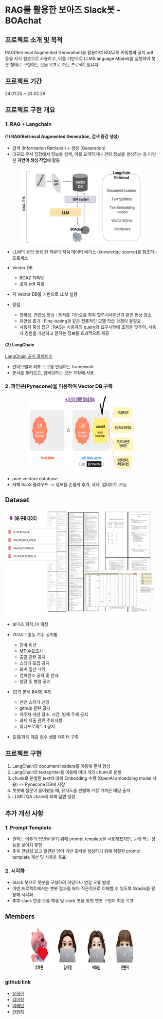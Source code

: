 # RAG를 활용한 보아즈 Slack봇 - **BOAchat**


## 프로젝트 소개 및 목적
 
RAG(Retrieval Augmented Generation)을 활용하여 BOAZ의 카톡방과 공지 pdf 등을 지식 원본으로 사용하고, 이를 기반으로 LLM(Language Model)을 실행하여 챗봇 형태로 구현하는 것을 목표로 하는 프로젝트입니다.

## 프로젝트 기간
24.01.25 ~ 24.02.29


## 프로젝트 구현 개요
### 1. RAG + Langchain
#### (1) RAG(Retrieval Augmented Generation, 검색 증강 생성)
- 검색 (Information Retrieval) + 생성 (Generation)
- 대규모 문서 집합에서 정보를 검색, 이를 요약하거나 관련 정보를 생성하는 등 다양한 **자연어 생성 작업**에 활용

<p align="center"><img src=https://github.com/BOAZ-bigdata/22_MiniProject_BOAchat/blob/main/docs/RAG%2C%20LangChain.png width="400" height="250"/>


- LLM의 응답 생성 전 외부의 지식 데이터 베이스 (knowledge source)를 참조하는 프로세스

- Vector DB
    - BOAZ 카톡방
    - 공지 pdf 파일
- 위 Vector DB를 기반으로 LLM 실행
- 장점
    - 정확성, 관련성 향상 : 문서를 기반으로 하여 할루시네이션과 같은 현상 감소
    - 유연성 증가 : Fine-tuning과 같은 전통적인 모델 학습 과정이 불필요
    - 사용자 중심 접근 : RAG는 사용자의 query와 요구사항에 초점을 맞추어, 사용자 경험을 개선하고 원하는 정보를 효과적으로 제공


#### (2) LangChain
[LangChain 공식 홈페이지](https://www.langchain.com/)
- 언어모델과 외부 도구를 연결하는 framework
- 문서를 불러오고, 임베딩하는 모든 과정에 사용

### 2. 파인콘(Pynecone)을 이용하여 Vector DB 구축
<p align="center"><img src=https://github.com/BOAZ-bigdata/22_MiniProject_BOAchat/blob/main/docs/VectorDB.png width="350" height="250"/>
  
- pure vectore database
- 자체 SaaS 클라우드 -> 정보를 손쉽게 추가, 삭제, 업데이트 가능



## Dataset
<p align="center"><img src=https://github.com/BOAZ-bigdata/22_MiniProject_BOAchat/blob/main/docs/BOAchat_dataset.png width="550" height="350"/>
  
- 보아즈 회칙_14 개정

- 2024-1 활동 기수 공지방
    - 친바 미션
    - MT 수요조사
    - 출결 관련 공지
    - 스터디 모집 공지
    - 회계 결산 내역
    - 컨퍼런스 공지 및 안내
    - 청강 및 병행 공지


- 22기 분석 BASE 톡방
    - 멘멘 스터디 신청
    - github 관련 공지
    - 매주차 세션 장소, 시간, 발제 주제 공지
    - 과제 제출 관련 주의사항
    - 미니프로젝트 1 공지


- 출결/과제 제출 점수 샘플 데이터 구축



## 프로젝트 구현
1. LangChain의 document loaders를 이용해 문서 형성
2. LangChain의 textsplitter를 이용해 여러 개의 chunk로 분할
3. chunk로 분할된 text에 대해 Embedding 수행 (OpenAI embedding model 사용) -> Pynecone DB에 저장
4. 챗봇에 질문이 들어왔을 때, 유사도를 판별해 가장 가까운 대답 출력
5. LLM이 QA chain에 의해 답변 생성

## 추가 개선 사항
### 1. Prompt Template
- 원하는 어투의 답변을 받기 위해 prompt template을 사용해봤지만, 눈에 띄는 성능을 보이지 못함
- 추후 관련성 있고 일관된 언어 기반 출력을 생성하기 위해 적절한 prompt template 개선 및 사용을 목표
### 2. 시각화
- Slack 봇으로 챗봇을 구성하려 하였으나 연결 오류 발생
- 이번 프로젝트에서는 챗봇 결과를 보다 직관적으로 이해할 수 있도록 Gradio를 활용해 시각화
- 추후 slack 연결 오류 해결 및 slack 봇을 통한 챗봇 구현이 최종 목표

## Members
<p align="center"><img src=https://github.com/BOAZ-bigdata/22_MiniProject_BOAchat/blob/main/docs/BOAchat_members.png width="350" height="150"/>

### github link
- [유하린](https://github.com/halynyu)
- [김이정](https://github.com/shashamalone)
- [이혜민](https://github.com/hyeminishailey)
- [전현지](https://github.com/HyunZ118)
